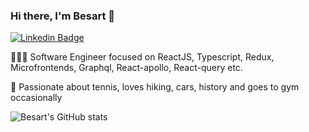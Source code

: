 ### Hi there, I'm Besart 👋

<a href="https://www.linkedin.com/in/besart-marku-a2841110a/" rel="nofollow"><img src="https://camo.githubusercontent.com/93ca47e21e17f622a41d26d599e008e4c30b8a322186f18019bc43d54f57b0c9/68747470733a2f2f696d672e736869656c64732e696f2f62616467652f2d4c696e6b6564496e2d3065373661383f7374796c653d666c61742d737175617265266c6f676f3d4c696e6b6564696e266c6f676f436f6c6f723d7768697465" alt="Linkedin Badge" data-canonical-src="https://img.shields.io/badge/-LinkedIn-0e76a8?style=flat-square&amp;logo=Linkedin&amp;logoColor=white" style="max-width: 100%;"></a>


👨🏻‍💻 Software Engineer focused on ReactJS, Typescript, Redux, Microfrontends, Graphql, React-apollo, React-query etc.

🎾 Passionate about tennis, loves hiking, cars, history and goes to gym occasionally


![Besart's GitHub stats](https://github-readme-stats.vercel.app/api?username=besartmarku&show_icons=true&theme=jolly&count_private=true)
<br>
